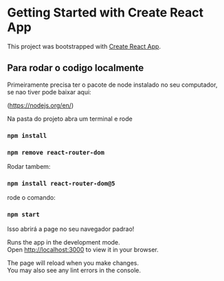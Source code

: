 # Getting Started with Create React App

This project was bootstrapped with [Create React App](https://github.com/facebook/create-react-app).

## Para rodar o codigo localmente 

Primeiramente precisa ter o pacote de node instalado no seu computador, se nao tiver pode baixar aqui: 

(https://nodejs.org/en/)

Na pasta do projeto abra um terminal e rode 
### `npm install`
### `npm remove react-router-dom`
Rodar tambem: 
### `npm install react-router-dom@5`
 
 rode o comando: 
### `npm start`

Isso abrirá a page no seu navegador padrao! 

Runs the app in the development mode.\
Open [http://localhost:3000](http://localhost:3000) to view it in your browser.

The page will reload when you make changes.\
You may also see any lint errors in the console.

